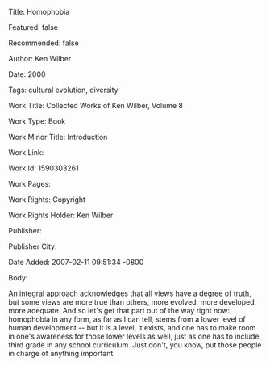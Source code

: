Title: Homophobia

Featured: false

Recommended: false

Author: Ken Wilber

Date: 2000

Tags: cultural evolution, diversity

Work Title: Collected Works of Ken Wilber, Volume 8

Work Type: Book

Work Minor Title:  Introduction

Work Link: 

Work Id:  1590303261

Work Pages:  

Work Rights:  Copyright

Work Rights Holder:  Ken Wilber

Publisher:  

Publisher City:  

Date Added: 2007-02-11 09:51:34 -0800

Body:

An integral approach acknowledges that all views have a degree of truth, but some views are more true than others, more evolved, more developed, more adequate. And so let's get that part out of the way right now: homophobia in any form, as far as I can tell, stems from a lower level of human development -- but it is a level, it exists, and one has to make room in one's awareness for those lower levels as well, just as one has to include third grade in any school curriculum. Just don't, you know, put those people in charge of anything important.


